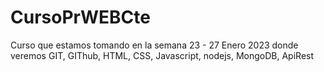 # CursoPrWEBCte
Curso que estamos tomando en la semana 23 - 27 Enero 2023 donde veremos GIT, GIThub, HTML, CSS, Javascript, nodejs, MongoDB, ApiRest
